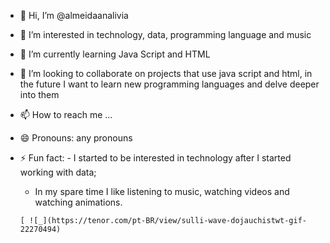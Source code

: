 - 👋 Hi, I’m @almeidaanalivia
- 👀 I’m interested in technology, data, programming language and music
- 🌱 I’m currently learning Java Script and HTML
- 💞️ I’m looking to collaborate on projects that use java script and html, in the future I want to learn new programming languages ​​and delve deeper into them
- 📫 How to reach me ...
- 😄 Pronouns: any pronouns
- ⚡ Fun fact: - I started to be interested in technology after I started working with data;
     - In my spare time I like listening to music, watching videos and watching animations.
 
      [ ![_](https://tenor.com/pt-BR/view/sulli-wave-dojauchistwt-gif-22270494)

<!---
almeidaanalivia/almeidaanalivia is a ✨ special ✨ repository because its `README.md` (this file) appears on your GitHub profile.
You can click the Preview link to take a look at your changes.
--->
